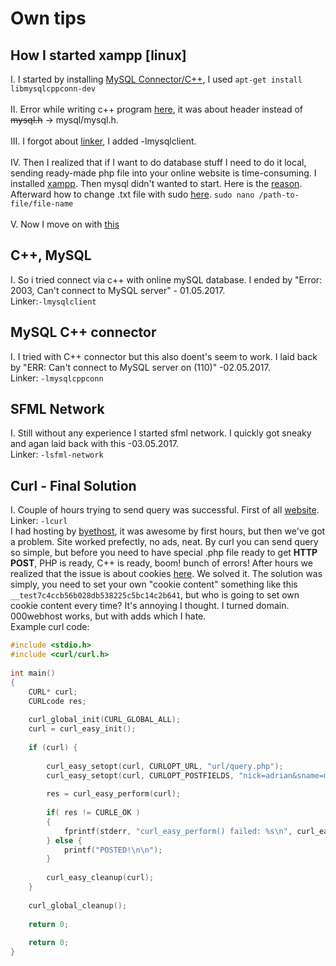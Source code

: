 # Own tips
## How I started xampp [linux]
I. I started by installing [MySQL Connector/C++](https://askubuntu.com/questions/165868/installing-mysql-connector-c), I used 
`
apt-get install libmysqlcppconn-dev
`<br/><br/>
II. Error while writing c++ program [here](http://stackoverflow.com/questions/14604228/mysql-h-file-cant-be-found), it was about header instead of ~~mysql.h~~ -> mysql/mysql.h.<br/><br/>
III. I forgot about [linker](http://stackoverflow.com/questions/9645844/mysql-with-c-error-undefined-reference-to-mysql-init), I added -lmysqlclient.<br/><br/>
IV. Then I realized that if I want to do database stuff I need to do it local, sending ready-made php file into your online 
website is time-consuming. I installed [xampp](https://www.apachefriends.org/pl/index.html). Then mysql didn't wanted to start. Here is the [reason](http://stackoverflow.com/questions/22971248/xampp-phpmyadmin-access-denied-error2002). Afterward how to change .txt file with sudo [here](http://www.linuxforums.org/forum/ubuntu-linux/108324-how-do-i-open-edit-text-file-sudo.html).
`
sudo nano /path-to-file/file-name
`<br/><br/>
V. Now I move on with [this](https://www.youtube.com/watch?v=siQCWPxDtMo&t=1179s)

## C++, MySQL
I. So i tried connect via c++ with online mySQL database. I ended by "Error: 2003, Can't connect to MySQL server" - 01.05.2017. <br/>
Linker:`-lmysqlclient` <br/>

## MySQL C++ connector
I. I tried with C++ connector but this also doent's seem to work. I laid back by "ERR: Can't connect to MySQL server on (110)" -02.05.2017. <br/>
Linker: `-lmysqlcppconn` <br/>

## SFML Network
I. Still without any experience I started sfml network. I quickly got sneaky and agan laid back with this -03.05.2017. <br/>
Linker: `-lsfml-network` <br/>

## Curl - Final Solution
I. Couple of hours trying to send query was successful. First of all [website](https://curl.haxx.se/libcurl/c/libcurl.html). <br/>
Linker: `-lcurl` <br/>
I had hosting by [byethost](https://byet.host/), it was awesome by first hours, but then we've got a problem. Site worked prefectly, no ads, neat. By curl you can send query so simple, but before you need to have special .php file ready to get **HTTP POST**, PHP is ready, C++ is ready, boom! bunch of errors! After hours we realized that the issue is about cookies [here](http://stackoverflow.com/questions/31912000/byethost-server-passing-html-values-checking-your-browser-with-json-string). We solved it. The solution was simply, you need to set your own "cookie content" something like this `__test7c4ccb56b028db538225c5bc14c2b641`, but who is going to set own cookie content every time? It's annoying I thought. I turned domain. 000webhost works, but with adds which I hate. <br/>
Example curl code:
```cpp
#include <stdio.h>
#include <curl/curl.h>
 
int main()
{
	CURL* curl;
    CURLcode res;
 
    curl_global_init(CURL_GLOBAL_ALL);
    curl = curl_easy_init();
 
    if (curl) {
 
        curl_easy_setopt(curl, CURLOPT_URL, "url/query.php");
        curl_easy_setopt(curl, CURLOPT_POSTFIELDS, "nick=adrian&sname=michalek");
 
        res = curl_easy_perform(curl);
 
        if( res != CURLE_OK )
		{
            fprintf(stderr, "curl_easy_perform() failed: %s\n", curl_easy_strerror(res));
        } else {
            printf("POSTED!\n\n");
        }
 
        curl_easy_cleanup(curl);
    }
 
    curl_global_cleanup();
 
    return 0;
	
	return 0;
}
```
